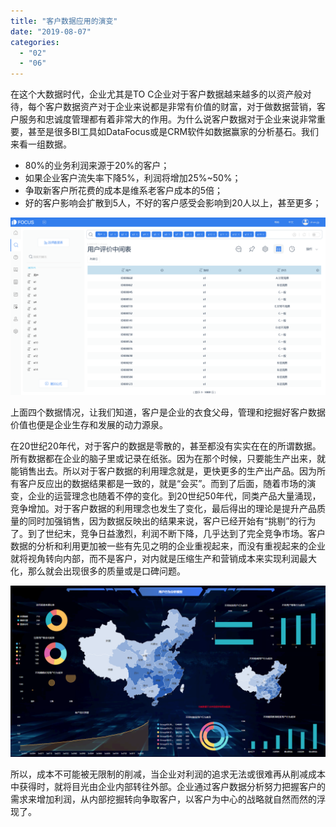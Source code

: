 ```yaml
---
title: "客户数据应用的演变"
date: "2019-08-07"
categories: 
  - "02"
  - "06"
---
```


在这个大数据时代，企业尤其是TO C企业对于客户数据越来越多的以资产般对待，每个客户数据资产对于企业来说都是非常有价值的财富，对于做数据营销，客户服务和忠诚度管理都有着非常大的作用。为什么说客户数据对于企业来说非常重要，甚至是很多BI工具如DataFocus或是CRM软件如数据赢家的分析基石。我们来看一组数据。

- 80%的业务利润来源于20%的客户；
- 如果企业客户流失率下降5%，利润将增加25%~50%；
- 争取新客户所花费的成本是维系老客户成本的5倍；
- 好的客户影响会扩散到5人，不好的客户感受会影响到20人以上，甚至更多；

![大屏2](images/2-1.png)

上面四个数据情况，让我们知道，客户是企业的衣食父母，管理和挖掘好客户数据价值也便是企业生存和发展的动力源泉。

在20世纪20年代，对于客户的数据是零散的，甚至都没有实实在在的所谓数据。所有数据都在企业的脑子里或记录在纸张。因为在那个时候，只要能生产出来，就能销售出去。所以对于客户数据的利用理念就是，更快更多的生产出产品。因为所有客户反应出的数据结果都是一致的，就是“会买”。而到了后面，随着市场的演变，企业的运营理念也随着不停的变化。到20世纪50年代，同类产品大量涌现，竞争增加。对于客户数据的利用理念也发生了变化，最后得出的理论是提升产品质量的同时加强销售，因为数据反映出的结果来说，客户已经开始有“挑剔”的行为了。到了世纪末，竞争日益激烈，利润不断下降，几乎达到了完全竞争市场。客户数据的分析和利用更加被一些有先见之明的企业重视起来，而没有重视起来的企业就将视角转向内部，而不是客户，对内就是压缩生产和营销成本来实现利润最大化，那么就会出现很多的质量或是口碑问题。

![](images/word-image-428.png)

所以，成本不可能被无限制的削减，当企业对利润的追求无法或很难再从削减成本中获得时，就将目光由企业内部转往外部。企业通过客户数据分析努力把握客户的需求来增加利润，从内部挖掘转向争取客户，以客户为中心的战略就自然而然的浮现了。

